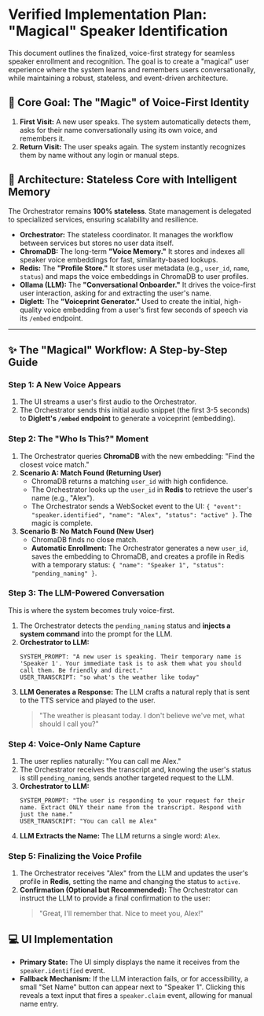 # Verified Implementation Plan: "Magical" Speaker Identification

This document outlines the finalized, voice-first strategy for seamless speaker enrollment and recognition. The goal is to create a "magical" user experience where the system learns and remembers users conversationally, while maintaining a robust, stateless, and event-driven architecture.

## 🎯 Core Goal: The "Magic" of Voice-First Identity

1.  **First Visit:** A new user speaks. The system automatically detects them, asks for their name conversationally using its own voice, and remembers it.
2.  **Return Visit:** The user speaks again. The system instantly recognizes them by name without any login or manual steps.

## 🔧 Architecture: Stateless Core with Intelligent Memory

The Orchestrator remains **100% stateless**. State management is delegated to specialized services, ensuring scalability and resilience.

-   **Orchestrator:** The stateless coordinator. It manages the workflow between services but stores no user data itself.
-   **ChromaDB:** The long-term **"Voice Memory."** It stores and indexes all speaker voice embeddings for fast, similarity-based lookups.
-   **Redis:** The **"Profile Store."** It stores user metadata (e.g., `user_id`, `name`, `status`) and maps the voice embeddings in ChromaDB to user profiles.
-   **Ollama (LLM):** The **"Conversational Onboarder."** It drives the voice-first user interaction, asking for and extracting the user's name.
-   **Diglett:** The **"Voiceprint Generator."** Used to create the initial, high-quality voice embedding from a user's first few seconds of speech via its `/embed` endpoint.

---

## ✨ The "Magical" Workflow: A Step-by-Step Guide

### Step 1: A New Voice Appears

1.  The UI streams a user's first audio to the Orchestrator.
2.  The Orchestrator sends this initial audio snippet (the first 3-5 seconds) to **Diglett's `/embed` endpoint** to generate a voiceprint (embedding).

### Step 2: The "Who Is This?" Moment

1.  The Orchestrator queries **ChromaDB** with the new embedding: "Find the closest voice match."
2.  **Scenario A: Match Found (Returning User)**
    -   ChromaDB returns a matching `user_id` with high confidence.
    -   The Orchestrator looks up the `user_id` in **Redis** to retrieve the user's name (e.g., "Alex").
    -   The Orchestrator sends a WebSocket event to the UI: `{ "event": "speaker.identified", "name": "Alex", "status": "active" }`. The magic is complete.
3.  **Scenario B: No Match Found (New User)**
    -   ChromaDB finds no close match.
    -   **Automatic Enrollment:** The Orchestrator generates a new `user_id`, saves the embedding to ChromaDB, and creates a profile in Redis with a temporary status: `{ "name": "Speaker 1", "status": "pending_naming" }`.

### Step 3: The LLM-Powered Conversation

This is where the system becomes truly voice-first.

1.  The Orchestrator detects the `pending_naming` status and **injects a system command** into the prompt for the LLM.
2.  **Orchestrator to LLM:**
    ```
    SYSTEM_PROMPT: "A new user is speaking. Their temporary name is 'Speaker 1'. Your immediate task is to ask them what you should call them. Be friendly and direct."
    USER_TRANSCRIPT: "so what's the weather like today"
    ```
3.  **LLM Generates a Response:** The LLM crafts a natural reply that is sent to the TTS service and played to the user.
    > "The weather is pleasant today. I don't believe we've met, what should I call you?"

### Step 4: Voice-Only Name Capture

1.  The user replies naturally: "You can call me Alex."
2.  The Orchestrator receives the transcript and, knowing the user's status is still `pending_naming`, sends another targeted request to the LLM.
3.  **Orchestrator to LLM:**
    ```
    SYSTEM_PROMPT: "The user is responding to your request for their name. Extract ONLY their name from the transcript. Respond with just the name."
    USER_TRANSCRIPT: "You can call me Alex"
    ```
4.  **LLM Extracts the Name:** The LLM returns a single word: `Alex`.

### Step 5: Finalizing the Voice Profile

1.  The Orchestrator receives "Alex" from the LLM and updates the user's profile in **Redis**, setting the name and changing the status to `active`.
2.  **Confirmation (Optional but Recommended):** The Orchestrator can instruct the LLM to provide a final confirmation to the user:
    > "Great, I'll remember that. Nice to meet you, Alex!"

## 💻 UI Implementation

-   **Primary State:** The UI simply displays the name it receives from the `speaker.identified` event.
-   **Fallback Mechanism:** If the LLM interaction fails, or for accessibility, a small "Set Name" button can appear next to "Speaker 1". Clicking this reveals a text input that fires a `speaker.claim` event, allowing for manual name entry.
